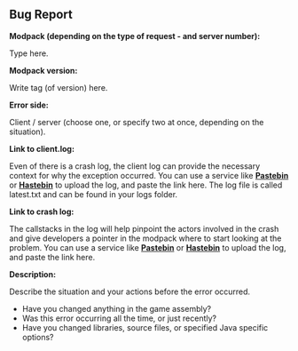 ## Bug Report

**Modpack (depending on the type of request - and server number):** 

Type here.

**Modpack version:** 

Write tag (of version) here.

**Error side:** 

Client / server (choose one, or specify two at once, depending on the situation).

**Link to client.log:**

Even of there is a crash log, the client log can provide the necessary context for why the exception occurred. You can use a service like **[Pastebin](https://pastebin.com/)** or **[Hastebin](https://hastebin.com/)** to upload the log, and paste the link here. The log file is called latest.txt and can be found in your logs folder.

**Link to crash log:**

The callstacks in the log will help pinpoint the actors involved in the crash and give developers a pointer in the modpack where to start looking at the problem. You can use a service like **[Pastebin](https://pastebin.com/)** or **[Hastebin](https://hastebin.com/)** to upload the log, and paste the link here.

**Description:**

Describe the situation and your actions before the error occurred.

* Have you changed anything in the game assembly?
* Was this error occurring all the time, or just recently?
* Have you changed libraries, source files, or specified Java specific options?